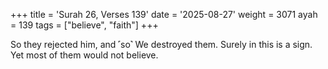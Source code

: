 +++
title = 'Surah 26, Verses 139'
date = '2025-08-27'
weight = 3071
ayah = 139
tags = ["believe", "faith"]
+++

So they rejected him, and ˹so˺ We destroyed them. Surely in this is a sign. Yet most of them would not believe.